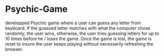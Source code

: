 # Psychic-Game

developped Psychic game where a user can guess any letter from keyboard. If the guessed letter matches with what the computer chose randomly, the user wins, otherwise, the user tries guessing letters for up to 10 times before he / loses the game. Once the game is lost, the game is reset to insure the user keeps playing without necessarily refreshing the browser. 
